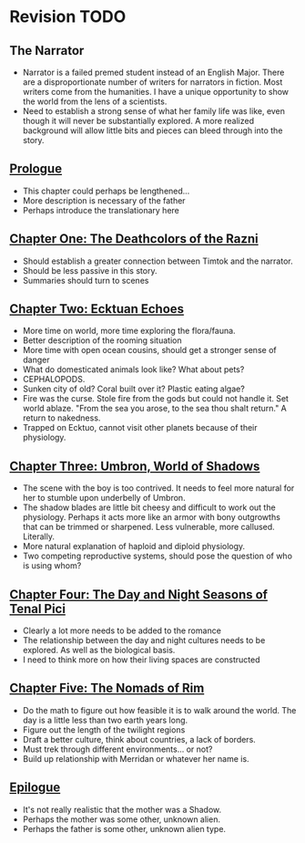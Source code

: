 # Revision TODO

## The Narrator

- Narrator is a failed premed student instead of an English Major. There are a disproportionate number of writers for narrators in fiction. Most writers come from the humanities. I have a unique opportunity to show the world from the lens of a scientists.
- Need to establish a strong sense of what her family life was like, even though it will never be substantially explored. A more realized background will allow little bits and pieces can bleed through into the story. 

## [Prologue](https://github.com/KendallPark/memoirs/blob/master/chapters/00Prologue.md)
- This chapter could perhaps be lengthened... 
- More description is necessary of the father
- Perhaps introduce the translationary here


## [Chapter One: The Deathcolors of the Razni](https://github.com/KendallPark/memoirs/blob/master/chapters/01TheDeathColorsOfTheRazni.md)
- Should establish a greater connection between Timtok and the narrator.
- Should be less passive in this story.
- Summaries should turn to scenes

## [Chapter Two: Ecktuan Echoes](https://github.com/KendallPark/memoirs/blob/master/chapters/02EcktuanEchoes.md)
- More time on world, more time exploring the flora/fauna. 
- Better description of the rooming situation
- More time with open ocean cousins, should get a stronger sense of danger
- What do domesticated animals look like? What about pets?
- CEPHALOPODS.
- Sunken city of old? Coral built over it? Plastic eating algae? 
- Fire was the curse. Stole fire from the gods but could not handle it. Set world ablaze. "From the sea you arose, to the sea thou shalt return." A return to nakedness.
- Trapped on Ecktuo, cannot visit other planets because of their physiology. 

## [Chapter Three: Umbron, World of Shadows](https://github.com/KendallPark/memoirs/blob/master/chapters/01TheDeathColorsOfTheRazni.md)
- The scene with the boy is too contrived. It needs to feel more natural for her to stumble upon underbelly of Umbron.
- The shadow blades are little bit cheesy and difficult to work out the physiology. Perhaps it acts more like an armor with bony outgrowths that can be trimmed or sharpened. Less vulnerable, more callused. Literally. 
- More natural explanation of haploid and diploid physiology. 
- Two competing reproductive systems, should pose the question of who is using whom?

## [Chapter Four: The Day and Night Seasons of Tenal Pici](https://github.com/KendallPark/memoirs/blob/master/chapters/04TheDayAndNightSeasonsOfTenalPici.md)
- Clearly a lot more needs to be added to the romance
- The relationship between the day and night cultures needs to be explored. As well as the biological basis.
- I need to think more on how their living spaces are constructed

## [Chapter Five: The Nomads of Rim](https://github.com/KendallPark/memoirs/blob/master/chapters/05TheNomadsOfRim.md)
- Do the math to figure out how feasible it is to walk around the world. The day is a little less than two earth years long.
- Figure out the length of the twilight regions
- Draft a better culture, think about countries, a lack of borders.
- Must trek through different environments... or not?
- Build up relationship with Merridan or whatever her name is.

## [Epilogue](https://github.com/KendallPark/memoirs/blob/master/chapters/06Epilogue.md)
- It's not really realistic that the mother was a Shadow. 
- Perhaps the mother was some other, unknown alien.
- Perhaps the father is some other, unknown alien type.

